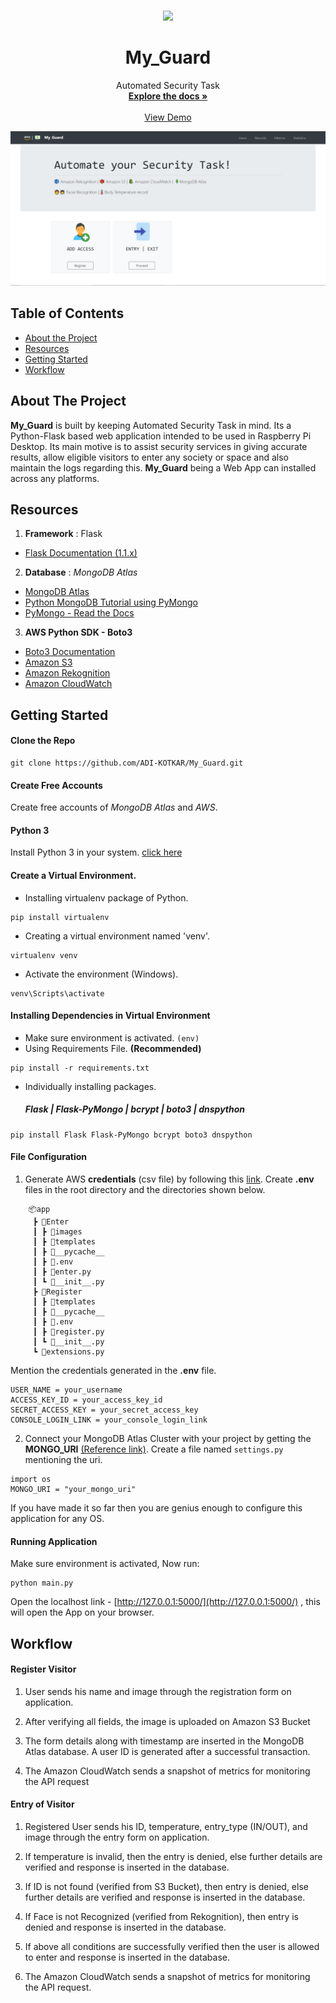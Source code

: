 

<!-- PROJECT LOGO -->
<br />
<p align="center">
  
  <img src="https://img.icons8.com/color/80/000000/hips.png"/>
  
  <h1 align="center">My_Guard</h1>

  <p align="center">
    Automated Security Task
    <br />
    <a href="https://github.com/othneildrew/Best-README-Template"><strong>Explore the docs »</strong></a>
    <br />
    <br />
    <a href="https://drive.google.com/file/d/1TG90kIOGDsKfBk17zwHMx9bT8tkDvgGx/view?usp=sharing">View Demo</a>
  </p>
</p>


<p align="center">
  <img src="https://github.com/ADI-KOTKAR/My_Guard/blob/master/images/home.PNG">
</p>

<!-- TABLE OF CONTENTS -->


## Table of Contents

* [About the Project](#about-the-project)
* [Resources](#resources)
* [Getting Started](#getting-started)
* [Workflow](#workflow)



<!-- ABOUT THE PROJECT -->
## About The Project


**My_Guard** is built by keeping Automated Security Task in mind. Its a Python-Flask based web application intended to be used in Raspberry Pi Desktop. 
  Its main motive is to assist security services in giving accurate results, allow eligible visitors to enter any society or space and also maintain the logs regarding this.       **My_Guard** being a Web App can installed across any platforms. 

## Resources
1. **Framework** : Flask
- [Flask Documentation (1.1.x)](https://flask.palletsprojects.com/en/1.1.x/)
2. **Database** : *MongoDB Atlas*
- [MongoDB Atlas](https://www.mongodb.com/cloud/atlas)
- [Python  MongoDB Tutorial using PyMongo](https://youtu.be/rE_bJl2GAY8)
- [PyMongo - Read the Docs](https://pymongo.readthedocs.io/en/stable/)
3. **AWS  Python SDK - Boto3**
- [Boto3 Documentation](https://boto3.amazonaws.com/v1/documentation/api/latest/index.html)
- [Amazon S3](https://aws.amazon.com/s3/)
- [Amazon Rekognition](https://aws.amazon.com/rekognition/?blog-cards.sort-by=item.additionalFields.createdDate&blog-cards.sort-order=desc)
- [Amazon CloudWatch](https://aws.amazon.com/cloudwatch/)


<!-- GETTING STARTED -->
## Getting Started
#### Clone the Repo
```
git clone https://github.com/ADI-KOTKAR/My_Guard.git
````

#### Create Free Accounts
Create free accounts of *MongoDB Atlas* and *AWS*. 

####  Python 3 
Install Python 3 in your system. [click here](https://www.python.org/downloads/)

#### Create a Virtual Environment.
- Installing virtualenv package of Python.
```
pip install virtualenv
```
- Creating a virtual environment named 'venv'.
```
virtualenv venv
```
- Activate the environment (Windows).
```
venv\Scripts\activate
```

#### Installing Dependencies in Virtual Environment
- Make sure environment is activated. `(env)`
- Using Requirements File. **(Recommended)**
```
pip install -r requirements.txt
```
- Individually installing packages.
	##### ***Flask | Flask-PyMongo | bcrypt | boto3 | dnspython***
```
pip install Flask Flask-PyMongo bcrypt boto3 dnspython
```
#### File Configuration
1.  Generate AWS **credentials** (csv file) by following this [link](https://www.youtube.com/watch?v=Jtr0gyM9rCI). Create **.env** files in the root directory and the directories shown below.
```
	📦app  
	 ┣ 📂Enter  
	 ┃ ┣ 📂images   
	 ┃ ┣ 📂templates   
	 ┃ ┣ 📂__pycache__   
	 ┃ ┣ 📜.env  
	 ┃ ┣ 📜enter.py  
	 ┃ ┗ 📜__init__.py  
	 ┣ 📂Register  
	 ┃ ┣ 📂templates  
	 ┃ ┣ 📂__pycache__   
	 ┃ ┣ 📜.env  
	 ┃ ┣ 📜register.py  
	 ┃ ┗ 📜__init__.py 
	 ┗ 📜extensions.py
```
Mention the credentials generated in the **.env** file.
```
USER_NAME = your_username
ACCESS_KEY_ID = your_access_key_id
SECRET_ACCESS_KEY = your_secret_access_key
CONSOLE_LOGIN_LINK = your_console_login_link
```
2. Connect your MongoDB Atlas Cluster with your project by getting the  **MONGO_URI** [(Reference link)](https://youtu.be/rE_bJl2GAY8). Create a file named `settings.py` mentioning the uri.
```
import os
MONGO_URI = "your_mongo_uri"
``` 


If you have made it so far then you are genius enough to configure this application for any OS.

#### Running Application
Make sure environment is activated, Now run:
```
python main.py
```
Open the localhost link - [http://127.0.0.1:5000/](http://127.0.0.1:5000/) , this will open the App on your browser.

## Workflow

#### Register Visitor
1.  User sends his name and image through the registration form on application.

2.  After verifying all fields, the image is uploaded on Amazon S3 Bucket

3.  The form details along with timestamp are inserted in the MongoDB Atlas database. A user ID is generated after a successful transaction.

4.  The Amazon CloudWatch sends a snapshot of metrics for monitoring the API request

#### Entry of Visitor

1.  Registered User sends his ID, temperature, entry_type (IN/OUT), and image through the entry form on application.

2.  If temperature is invalid, then the entry is denied, else further details are verified and response is inserted in the database.

3.  If ID is not found (verified from S3 Bucket), then entry is denied, else further details are verified and response is inserted in the database.

4.  If Face is not Recognized (verified from Rekognition), then entry is denied and response is inserted in the database.

5.  If above all conditions are successfully verified then the user is allowed to enter and response is inserted in the database.

6.  The Amazon CloudWatch sends a snapshot of metrics for monitoring the API request.





